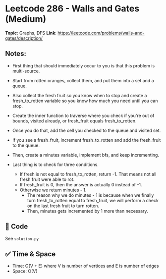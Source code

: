 # Leetcode 286 - Walls and Gates (Medium)

**Topic**: Graphs, DFS 
**Link**: https://leetcode.com/problems/walls-and-gates/description/

## Notes: 
 - First thing that should immediately occur to you is that this problem is multi-source. 
 - Start from rotten oranges, collect them, and put them into a set and a queue. 
 - Also collect the fresh fruit so you know when to stop and create a fresh_to_rotten variable so you know how much you need until you can stop. 
 
 - Create the inner function to traverse where you check if you're out of bounds, visited already, or fresh_fruit equals fresh_to_rotten. 
 - Once you do that, add the cell you checked to the queue and visited set. 
 - If you see a fresh_fruit, increment fresh_to_rotten and add the fresh_fruit to the queue. 

 - Then, create a minutes variable, implement bfs, and keep incrementing. 
 
 - Last thing is to check for three conditions. 
    - If fresh is not equal to fresh_to_rotten, return -1. That means not all fresh fruit were able to rot. 
    - If fresh_fruit is 0, then the answer is actually 0 instead of -1. 
    - Otherwise we return minutes - 1. 
        - The reason why we do minutes - 1 is because when we finally turn fresh_to_rotten equal to fresh_fruit, we will perform a check on the last fresh fruit to turn rotten. 
        - Then, minutes gets incremented by 1 more than necessary. 



## 🧪 Code
See `solution.py`

## ✅ Time & Space
- Time: O(V + E) where V is number of vertices and E is number of edges
- Space: O(V)